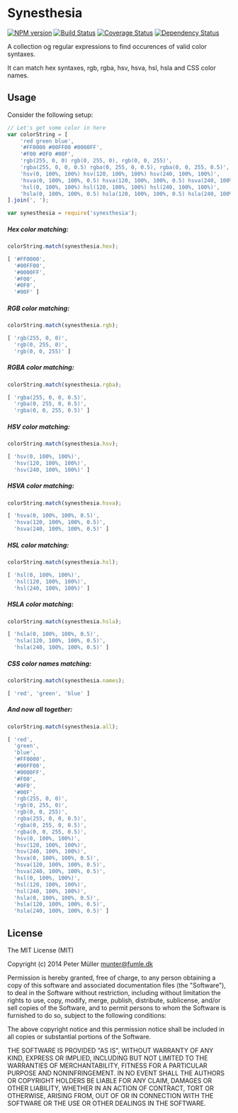 Synesthesia
===========
[![NPM version](https://badge.fury.io/js/synesthesia.png)](http://badge.fury.io/js/synesthesia)
[![Build Status](https://travis-ci.org/Munter/synesthesia.png?branch=master)](https://travis-ci.org/Munter/synesthesia)
[![Coverage Status](https://coveralls.io/repos/Munter/synesthesia/badge.png)](https://coveralls.io/r/Munter/synesthesia)
[![Dependency Status](https://david-dm.org/Munter/synesthesia.png)](https://david-dm.org/Munter/synesthesia)

A collection og regular expressions to find occurences of valid color syntaxes.

It can match hex syntaxes, rgb, rgba, hsv, hsva, hsl, hsla and CSS color names.

Usage
-----

Consider the following setup:

``` javascript
// Let's get some color in here
var colorString = [
    'red green blue',
    '#FF0000 #00FF00 #0000FF',
    '#F00 #0F0 #00F',
    'rgb(255, 0, 0) rgb(0, 255, 0), rgb(0, 0, 255)',
    'rgba(255, 0, 0, 0.5) rgba(0, 255, 0, 0.5), rgba(0, 0, 255, 0.5)',
    'hsv(0, 100%, 100%) hsv(120, 100%, 100%) hsv(240, 100%, 100%)',
    'hsva(0, 100%, 100%, 0.5) hsva(120, 100%, 100%, 0.5) hsva(240, 100%, 100%, 0.5)',
    'hsl(0, 100%, 100%) hsl(120, 100%, 100%) hsl(240, 100%, 100%)',
    'hsla(0, 100%, 100%, 0.5) hsla(120, 100%, 100%, 0.5) hsla(240, 100%, 100%, 0.5)'
].join(', ');

var synesthesia = require('synesthesia');
```

##### Hex color matching:

``` javascript
colorString.match(synesthesia.hex);

[ '#FF0000',
  '#00FF00',
  '#0000FF',
  '#F00',
  '#0F0',
  '#00F' ]
```

##### RGB color matching:

``` javascript
colorString.match(synesthesia.rgb);

[ 'rgb(255, 0, 0)',
  'rgb(0, 255, 0)',
  'rgb(0, 0, 255)' ]
```

##### RGBA color matching:

``` javascript
colorString.match(synesthesia.rgba);

[ 'rgba(255, 0, 0, 0.5)',
  'rgba(0, 255, 0, 0.5)',
  'rgba(0, 0, 255, 0.5)' ]
```

##### HSV color matching:

``` javascript
colorString.match(synesthesia.hsv);

[ 'hsv(0, 100%, 100%)',
  'hsv(120, 100%, 100%)',
  'hsv(240, 100%, 100%)' ]
```

##### HSVA color matching:

``` javascript
colorString.match(synesthesia.hsva);

[ 'hsva(0, 100%, 100%, 0.5)',
  'hsva(120, 100%, 100%, 0.5)',
  'hsva(240, 100%, 100%, 0.5)' ]
```

##### HSL color matching:

``` javascript
colorString.match(synesthesia.hsl);

[ 'hsl(0, 100%, 100%)',
  'hsl(120, 100%, 100%)',
  'hsl(240, 100%, 100%)' ]
```

##### HSLA color matching:

``` javascript
colorString.match(synesthesia.hsla);

[ 'hsla(0, 100%, 100%, 0.5)',
  'hsla(120, 100%, 100%, 0.5)',
  'hsla(240, 100%, 100%, 0.5)' ]
```

##### CSS color names matching:

``` javascript
colorString.match(synesthesia.names);

[ 'red', 'green', 'blue' ]
```

##### And now all together:

``` javascript
colorString.match(synesthesia.all);

[ 'red',
  'green',
  'blue',
  '#FF0000',
  '#00FF00',
  '#0000FF',
  '#F00',
  '#0F0',
  '#00F',
  'rgb(255, 0, 0)',
  'rgb(0, 255, 0)',
  'rgb(0, 0, 255)',
  'rgba(255, 0, 0, 0.5)',
  'rgba(0, 255, 0, 0.5)',
  'rgba(0, 0, 255, 0.5)',
  'hsv(0, 100%, 100%)',
  'hsv(120, 100%, 100%)',
  'hsv(240, 100%, 100%)',
  'hsva(0, 100%, 100%, 0.5)',
  'hsva(120, 100%, 100%, 0.5)',
  'hsva(240, 100%, 100%, 0.5)',
  'hsl(0, 100%, 100%)',
  'hsl(120, 100%, 100%)',
  'hsl(240, 100%, 100%)',
  'hsla(0, 100%, 100%, 0.5)',
  'hsla(120, 100%, 100%, 0.5)',
  'hsla(240, 100%, 100%, 0.5)' ]
```


License
-------

The MIT License (MIT)

Copyright (c) 2014 Peter Müller <munter@fumle.dk>

Permission is hereby granted, free of charge, to any person obtaining a copy
of this software and associated documentation files (the "Software"), to deal
in the Software without restriction, including without limitation the rights
to use, copy, modify, merge, publish, distribute, sublicense, and/or sell
copies of the Software, and to permit persons to whom the Software is
furnished to do so, subject to the following conditions:

The above copyright notice and this permission notice shall be included in
all copies or substantial portions of the Software.

THE SOFTWARE IS PROVIDED "AS IS", WITHOUT WARRANTY OF ANY KIND, EXPRESS OR
IMPLIED, INCLUDING BUT NOT LIMITED TO THE WARRANTIES OF MERCHANTABILITY,
FITNESS FOR A PARTICULAR PURPOSE AND NONINFRINGEMENT. IN NO EVENT SHALL THE
AUTHORS OR COPYRIGHT HOLDERS BE LIABLE FOR ANY CLAIM, DAMAGES OR OTHER
LIABILITY, WHETHER IN AN ACTION OF CONTRACT, TORT OR OTHERWISE, ARISING FROM,
OUT OF OR IN CONNECTION WITH THE SOFTWARE OR THE USE OR OTHER DEALINGS IN
THE SOFTWARE.
